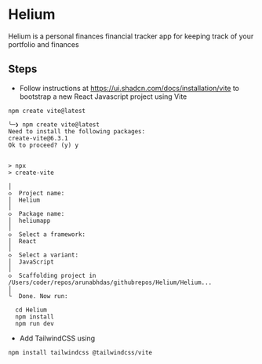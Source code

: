 # Helium
Helium is a personal finances financial tracker app for keeping track of your portfolio and finances


## Steps

- Follow instructions at https://ui.shadcn.com/docs/installation/vite
  to bootstrap a new React Javascript project using Vite
```
npm create vite@latest

```

```
╰─❯ npm create vite@latest
Need to install the following packages:
create-vite@6.3.1
Ok to proceed? (y) y


> npx
> create-vite

│
◇  Project name:
│  Helium
│
◇  Package name:
│  heliumapp
│
◇  Select a framework:
│  React
│
◇  Select a variant:
│  JavaScript
│
◇  Scaffolding project in /Users/coder/repos/arunabhdas/githubrepos/Helium/Helium...
│
└  Done. Now run:

  cd Helium
  npm install
  npm run dev
  ```

  - Add TailwindCSS using

```
npm install tailwindcss @tailwindcss/vite
```